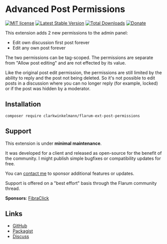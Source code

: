 # Advanced Post Permissions

[![MIT license](https://img.shields.io/badge/license-MIT-blue.svg)](https://github.com/clarkwinkelmann/flarum-ext-post-permissions/blob/master/LICENSE.md) [![Latest Stable Version](https://img.shields.io/packagist/v/clarkwinkelmann/flarum-ext-post-permissions.svg)](https://packagist.org/packages/clarkwinkelmann/flarum-ext-post-permissions) [![Total Downloads](https://img.shields.io/packagist/dt/clarkwinkelmann/flarum-ext-post-permissions.svg)](https://packagist.org/packages/clarkwinkelmann/flarum-ext-post-permissions) [![Donate](https://img.shields.io/badge/paypal-donate-yellow.svg)](https://www.paypal.me/clarkwinkelmann)

This extension adds 2 new permissions to the admin panel:

- Edit own discussion first post forever
- Edit any own post forever

The two permissions can be tag-scoped.
The permissions are separate from "Allow post editing" and are not effected by its value.

Like the original post edit permission, the permissions are still limited by the ability to reply and the post not being deleted.
So it's not possible to edit posts in a discussion where you can no longer reply (for example, locked) or if the post was hidden by a moderator.

## Installation

    composer require clarkwinkelmann/flarum-ext-post-permissions

## Support

This extension is under **minimal maintenance**.

It was developed for a client and released as open-source for the benefit of the community.
I might publish simple bugfixes or compatibility updates for free.

You can [contact me](https://clarkwinkelmann.com/flarum) to sponsor additional features or updates.

Support is offered on a "best effort" basis through the Flarum community thread.

**Sponsors**: [FibraClick](https://forum.fibra.click/)

## Links

- [GitHub](https://github.com/clarkwinkelmann/flarum-ext-post-permissions)
- [Packagist](https://packagist.org/packages/clarkwinkelmann/flarum-ext-post-permissions)
- [Discuss](https://discuss.flarum.org/d/26521)
